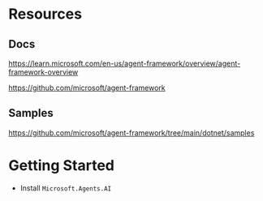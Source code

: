 # Resources

## Docs

https://learn.microsoft.com/en-us/agent-framework/overview/agent-framework-overview 

https://github.com/microsoft/agent-framework

## Samples

https://github.com/microsoft/agent-framework/tree/main/dotnet/samples

# Getting Started

- Install ```Microsoft.Agents.AI```